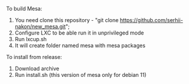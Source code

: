 To build Mesa:
1) You need clone this repository - "git clone https://github.com/serhii-nakon/new_mesa.git";
2) Configure LXC to be able run it in unprivileged mode
3) Run lxcup.sh
4) It will create folder named mesa with mesa packages

To install from release:
1) Download archive
2) Run install.sh (this version of mesa only for debian 11)
